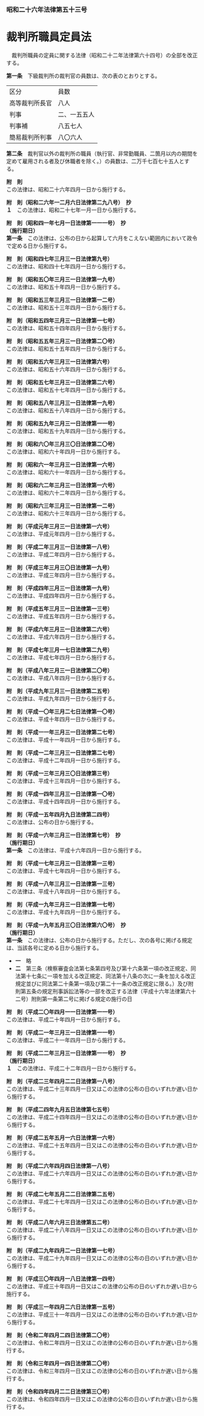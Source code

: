 ### 昭和二十六年法律第五十三号  
# 裁判所職員定員法  
　裁判所職員の定員に関する法律（昭和二十二年法律第六十四号）の全部を改正する。  
  
**第一条**　下級裁判所の裁判官の員数は、次の表のとおりとする。  

|||  
| --- | --- |  
|区分|員数|  
|高等裁判所長官|八人|  
|判事|二、一五五人|  
|判事補|八五七人|  
|簡易裁判所判事|八〇六人|  
  
  
**第二条**　裁判官以外の裁判所の職員（執行官、非常勤職員、二箇月以内の期間を定めて雇用される者及び休職者を除く。）の員数は、二万千七百七十五人とする。  
  
**附　則**  
この法律は、昭和二十六年四月一日から施行する。  
  
**附　則（昭和二六年一二月六日法律第二九八号）　抄**  
**１**　この法律は、昭和二十七年一月一日から施行する。  
  
**附　則（昭和四一年七月一日法律第一一一号）　抄**  
**（施行期日）**  
**第一条**　この法律は、公布の日から起算して六月をこえない範囲内において政令で定める日から施行する。  
  
**附　則（昭和四七年三月三一日法律第九号）**  
この法律は、昭和四十七年四月一日から施行する。  
  
**附　則（昭和五〇年三月三一日法律第一九号）**  
この法律は、昭和五十年四月一日から施行する。  
  
**附　則（昭和五三年三月三一日法律第一二号）**  
この法律は、昭和五十三年四月一日から施行する。  
  
**附　則（昭和五四年三月三一日法律第一七号）**  
この法律は、昭和五十四年四月一日から施行する。  
  
**附　則（昭和五五年三月三一日法律第二〇号）**  
この法律は、昭和五十五年四月一日から施行する。  
  
**附　則（昭和五六年三月三一日法律第六号）**  
この法律は、昭和五十六年四月一日から施行する。  
  
**附　則（昭和五七年三月三一日法律第二六号）**  
この法律は、昭和五十七年四月一日から施行する。  
  
**附　則（昭和五八年三月三一日法律第一九号）**  
この法律は、昭和五十八年四月一日から施行する。  
  
**附　則（昭和五九年三月三一日法律第一一号）**  
この法律は、昭和五十九年四月一日から施行する。  
  
**附　則（昭和六〇年三月三〇日法律第二〇号）**  
この法律は、昭和六十年四月一日から施行する。  
  
**附　則（昭和六一年三月三一日法律第一六号）**  
この法律は、昭和六十一年四月一日から施行する。  
  
**附　則（昭和六二年三月三一日法律第一六号）**  
この法律は、昭和六十二年四月一日から施行する。  
  
**附　則（昭和六三年三月三一日法律第一二号）**  
この法律は、昭和六十三年四月一日から施行する。  
  
**附　則（平成元年三月三一日法律第一六号）**  
この法律は、平成元年四月一日から施行する。  
  
**附　則（平成二年三月三一日法律第一八号）**  
この法律は、平成二年四月一日から施行する。  
  
**附　則（平成三年三月三〇日法律第一九号）**  
この法律は、平成三年四月一日から施行する。  
  
**附　則（平成四年三月三一日法律第一九号）**  
この法律は、平成四年四月一日から施行する。  
  
**附　則（平成五年三月三一日法律第一三号）**  
この法律は、平成五年四月一日から施行する。  
  
**附　則（平成六年三月三一日法律第二六号）**  
この法律は、平成六年四月一日から施行する。  
  
**附　則（平成七年三月一七日法律第二九号）**  
この法律は、平成七年四月一日から施行する。  
  
**附　則（平成八年三月三一日法律第二〇号）**  
この法律は、平成八年四月一日から施行する。  
  
**附　則（平成九年三月三一日法律第二五号）**  
この法律は、平成九年四月一日から施行する。  
  
**附　則（平成一〇年三月二七日法律第一〇号）**  
この法律は、平成十年四月一日から施行する。  
  
**附　則（平成一一年三月三一日法律第二七号）**  
この法律は、平成十一年四月一日から施行する。  
  
**附　則（平成一二年三月三一日法律第二七号）**  
この法律は、平成十二年四月一日から施行する。  
  
**附　則（平成一三年三月三〇日法律第三号）**  
この法律は、平成十三年四月一日から施行する。  
  
**附　則（平成一四年三月三一日法律第一〇号）**  
この法律は、平成十四年四月一日から施行する。  
  
**附　則（平成一五年四月九日法律第二四号）**  
この法律は、公布の日から施行する。  
  
**附　則（平成一六年三月三一日法律第七号）　抄**  
**（施行期日）**  
**第一条**　この法律は、平成十六年四月一日から施行する。  
  
**附　則（平成一七年三月三一日法律第一三号）**  
この法律は、平成十七年四月一日から施行する。  
  
**附　則（平成一八年三月三一日法律第一三号）**  
この法律は、平成十八年四月一日から施行する。  
  
**附　則（平成一九年三月三一日法律第一七号）**  
この法律は、平成十九年四月一日から施行する。  
  
**附　則（平成一九年五月三〇日法律第六〇号）　抄**  
**（施行期日）**  
**第一条**　この法律は、公布の日から施行する。ただし、次の各号に掲げる規定は、当該各号に定める日から施行する。  
* **一**　略  
* **二**　第三条（検察審査会法第七条第四号及び第十六条第一項の改正規定、同法第十七条に一項を加える改正規定、同法第十八条の次に一条を加える改正規定並びに同法第二十条第一項及び第二十一条の改正規定に限る。）及び附則第五条の規定刑事訴訟法等の一部を改正する法律（平成十六年法律第六十二号）附則第一条第二号に掲げる規定の施行の日  
  
**附　則（平成二〇年四月一一日法律第一一号）**  
この法律は、平成二十年四月一日から施行する。  
  
**附　則（平成二一年三月三一日法律第一一号）**  
この法律は、平成二十一年四月一日から施行する。  
  
**附　則（平成二二年三月三一日法律第一一号）　抄**  
**（施行期日）**  
**１**　この法律は、平成二十二年四月一日から施行する。  
  
**附　則（平成二三年四月二二日法律第一八号）**  
この法律は、平成二十三年四月一日又はこの法律の公布の日のいずれか遅い日から施行する。  
  
**附　則（平成二四年九月五日法律第七五号）**  
この法律は、平成二十四年四月一日又はこの法律の公布の日のいずれか遅い日から施行する。  
  
**附　則（平成二五年五月一六日法律第一六号）**  
この法律は、平成二十五年四月一日又はこの法律の公布の日のいずれか遅い日から施行する。  
  
**附　則（平成二六年四月四日法律第一八号）**  
この法律は、平成二十六年四月一日又はこの法律の公布の日のいずれか遅い日から施行する。  
  
**附　則（平成二七年五月二二日法律第二五号）**  
この法律は、平成二十七年四月一日又はこの法律の公布の日のいずれか遅い日から施行する。  
  
**附　則（平成二八年六月三日法律第五二号）**  
この法律は、平成二十八年四月一日又はこの法律の公布の日のいずれか遅い日から施行する。  
  
**附　則（平成二九年四月二一日法律第一七号）**  
この法律は、平成二十九年四月一日又はこの法律の公布の日のいずれか遅い日から施行する。  
  
**附　則（平成三〇年四月一八日法律第一四号）**  
この法律は、平成三十年四月一日又はこの法律の公布の日のいずれか遅い日から施行する。  
  
**附　則（平成三一年四月二六日法律第一五号）**  
この法律は、平成三十一年四月一日又はこの法律の公布の日のいずれか遅い日から施行する。  
  
**附　則（令和二年四月二四日法律第二〇号）**  
この法律は、令和二年四月一日又はこの法律の公布の日のいずれか遅い日から施行する。  
  
**附　則（令和三年四月一四日法律第二〇号）**  
この法律は、令和三年四月一日又はこの法律の公布の日のいずれか遅い日から施行する。  
  
**附　則（令和四年四月二二日法律第三〇号）**  
この法律は、令和四年四月一日又はこの法律の公布の日のいずれか遅い日から施行する。  
  
